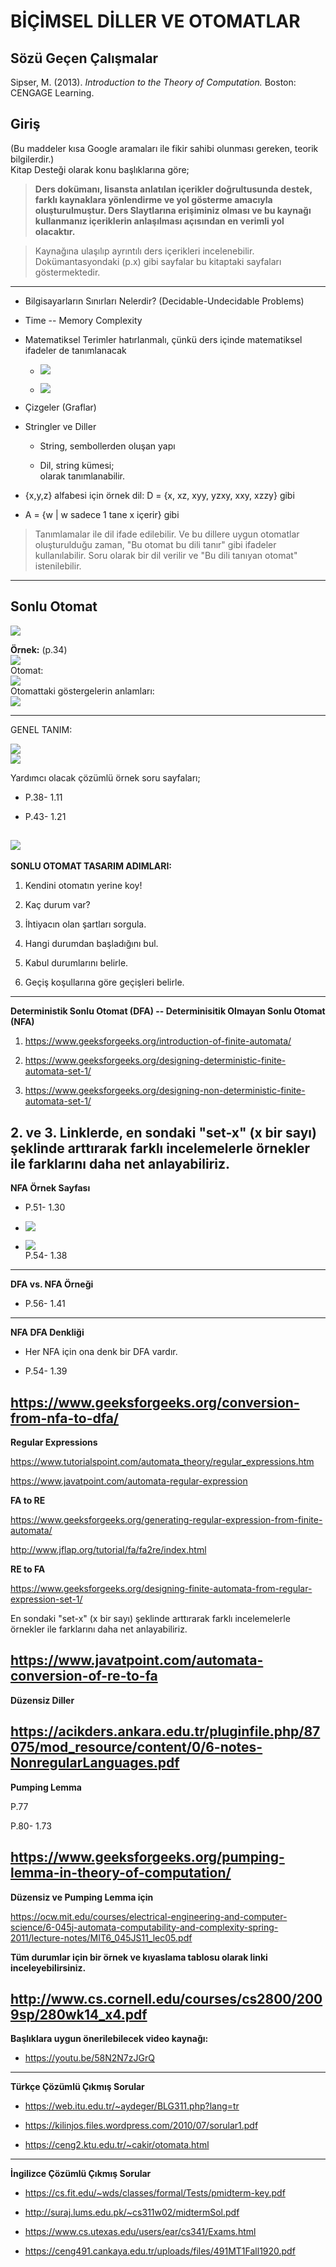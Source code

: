 # BİÇİMSEL DİLLER VE OTOMATLAR

## **Sözü Geçen Çalışmalar**

Sipser, M. (2013). *Introduction to the Theory of Computation.* Boston:
CENGAGE Learning.

## Giriş
(Bu maddeler kısa Google aramaları ile fikir sahibi olunması gereken,
teorik bilgilerdir.)\
Kitap Desteği olarak konu başlıklarına göre;

> **Ders dokümanı, lisansta anlatılan içerikler doğrultusunda destek,
farklı kaynaklara yönlendirme ve yol gösterme amacıyla oluşturulmuştur.
Ders Slaytlarına erişiminiz olması ve bu kaynağı kullanmanız içeriklerin
anlaşılması açısından en verimli yol olacaktır.**

> Kaynağına ulaşılıp ayrıntılı ders içerikleri incelenebilir.
Dokümantasyondaki (p.x) gibi sayfalar bu kitaptaki sayfaları
göstermektedir.
---

-   Bilgisayarların Sınırları Nelerdir? (Decidable-Undecidable Problems)

-   Time -- Memory Complexity

-   Matematiksel Terimler hatırlanmalı, çünkü ders içinde matematiksel
    ifadeler de tanımlanacak

    -   ![](media/image1.png)<br/>

    -   ![](media/image2.png)<br/>

-   Çizgeler (Graflar)

-   Stringler ve Diller

    -   String, sembollerden oluşan yapı

    -   Dil, string kümesi;\
        olarak tanımlanabilir.

-   {x,y,z} alfabesi için örnek dil: D = {x, xz, xyy, yzxy, xxy, xzzy}
    gibi

-   A = {w \| w sadece 1 tane x içerir} gibi

> Tanımlamalar ile dil ifade edilebilir. Ve bu dillere uygun otomatlar
> oluşturulduğu zaman, "Bu otomat bu dili tanır" gibi ifadeler
> kullanılabilir. Soru olarak bir dil verilir ve "Bu dili tanıyan
> otomat" istenilebilir.

---
## Sonlu Otomat
![](media/image3.png)<br/>


**Örnek:** (p.34)<br/>
![](media/image6.png)<br/>
Otomat:<br/>
![](media/image4.png)<br/>
Otomattaki göstergelerin anlamları:<br/>
![](media/image5.png)<br/>

---
GENEL TANIM:

![](media/image7.png)<br/>
![](media/image8.png)<br/>

Yardımcı olacak çözümlü örnek soru sayfaları;

-   P.38- 1.11

-   P.43- 1.21

![](media/image9.png)<br/>
---
**SONLU OTOMAT TASARIM ADIMLARI:**

1.  Kendini otomatın yerine koy!

2.  Kaç durum var?

3.  İhtiyacın olan şartları sorgula.

4.  Hangi durumdan başladığını bul.

5.  Kabul durumlarını belirle.

6.  Geçiş koşullarına göre geçişleri belirle.
---
**Deterministik Sonlu Otomat (DFA) -- Determinisitik Olmayan Sonlu
Otomat (NFA)**

1.  <https://www.geeksforgeeks.org/introduction-of-finite-automata/>

2.  <https://www.geeksforgeeks.org/designing-deterministic-finite-automata-set-1/>

3.  <https://www.geeksforgeeks.org/designing-non-deterministic-finite-automata-set-1/>

2\. ve 3. Linklerde, en sondaki "set-x" (x bir sayı) şeklinde arttırarak
farklı incelemelerle örnekler ile farklarını daha net anlayabiliriz.
---
**NFA Örnek Sayfası**

-   P.51- 1.30

-   ![](media/image10.png)<br/>
-   ![](media/image11.png)<br/>P.54- 1.38
---
**DFA vs. NFA Örneği**

-   P.56- 1.41
---
**NFA DFA Denkliği**

-   Her NFA için ona denk bir DFA vardır.

-   P.54- 1.39

<https://www.geeksforgeeks.org/conversion-from-nfa-to-dfa/>
---
**Regular Expressions**

<https://www.tutorialspoint.com/automata_theory/regular_expressions.htm>

<https://www.javatpoint.com/automata-regular-expression>

**FA to RE**

<https://www.geeksforgeeks.org/generating-regular-expression-from-finite-automata/>

<http://www.jflap.org/tutorial/fa/fa2re/index.html>

**RE to FA**

<https://www.geeksforgeeks.org/designing-finite-automata-from-regular-expression-set-1/>

En sondaki "set-x" (x bir sayı) şeklinde arttırarak farklı incelemelerle
örnekler ile farklarını daha net anlayabiliriz.

<https://www.javatpoint.com/automata-conversion-of-re-to-fa>
---
**Düzensiz Diller**

<https://acikders.ankara.edu.tr/pluginfile.php/87075/mod_resource/content/0/6-notes-NonregularLanguages.pdf>
---
**Pumping Lemma**

P.77

P.80- 1.73

<https://www.geeksforgeeks.org/pumping-lemma-in-theory-of-computation/>
---
**Düzensiz ve Pumping Lemma için**

<https://ocw.mit.edu/courses/electrical-engineering-and-computer-science/6-045j-automata-computability-and-complexity-spring-2011/lecture-notes/MIT6_045JS11_lec05.pdf>

**Tüm durumlar için bir örnek ve kıyaslama tablosu olarak linki
inceleyebilirsiniz.**

<http://www.cs.cornell.edu/courses/cs2800/2009sp/280wk14_x4.pdf>
---
**Başlıklara uygun önerilebilecek video kaynağı:**

- <https://youtu.be/58N2N7zJGrQ>
---
**Türkçe Çözümlü Çıkmış Sorular**

- <https://web.itu.edu.tr/~aydeger/BLG311.php?lang=tr>

- <https://kilinjos.files.wordpress.com/2010/07/sorular1.pdf>

- <https://ceng2.ktu.edu.tr/~cakir/otomata.html>
---
**İngilizce Çözümlü Çıkmış Sorular**

- <https://cs.fit.edu/~wds/classes/formal/Tests/pmidterm-key.pdf>

- <http://suraj.lums.edu.pk/~cs311w02/midtermSol.pdf>

- <https://www.cs.utexas.edu/users/ear/cs341/Exams.html>

- <https://ceng491.cankaya.edu.tr/uploads/files/491MT1Fall1920.pdf>
